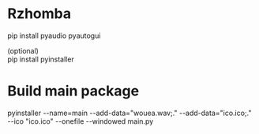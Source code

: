 # Rzhomba  
pip install pyaudio pyautogui  
  
(optional)  
pip install pyinstaller  
  
# Build main package  
pyinstaller --name=main --add-data="wouea.wav;." --add-data="ico.ico;." --ico "ico.ico" --onefile --windowed main.py  
